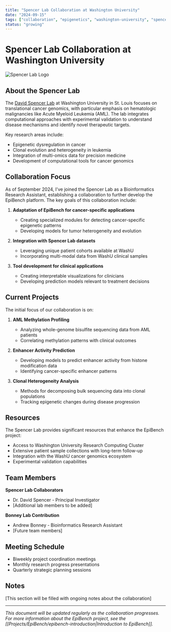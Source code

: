 ```yaml
---
title: "Spencer Lab Collaboration at Washington University"
date: "2024-09-15"
tags: ["collaboration", "epigenetics", "washington-university", "spencer-lab"]
status: "growing"
---
```


# Spencer Lab Collaboration at Washington University

![Spencer Lab Logo](https://via.placeholder.com/800x400?text=Spencer+Lab+Logo)

## About the Spencer Lab

The [David Spencer Lab](https://www.davidspencerlab.org/lab/) at Washington University in St. Louis focuses on translational cancer genomics, with particular emphasis on hematologic malignancies like Acute Myeloid Leukemia (AML). The lab integrates computational approaches with experimental validation to understand disease mechanisms and identify novel therapeutic targets.

Key research areas include:
- Epigenetic dysregulation in cancer
- Clonal evolution and heterogeneity in leukemia
- Integration of multi-omics data for precision medicine
- Development of computational tools for cancer genomics

## Collaboration Focus

As of September 2024, I've joined the Spencer Lab as a Bioinformatics Research Assistant, establishing a collaboration to further develop the EpiBench platform. The key goals of this collaboration include:

1. **Adaptation of EpiBench for cancer-specific applications**
   - Creating specialized modules for detecting cancer-specific epigenetic patterns
   - Developing models for tumor heterogeneity and evolution

2. **Integration with Spencer Lab datasets**
   - Leveraging unique patient cohorts available at WashU
   - Incorporating multi-modal data from WashU clinical samples

3. **Tool development for clinical applications**
   - Creating interpretable visualizations for clinicians
   - Developing prediction models relevant to treatment decisions

## Current Projects

The initial focus of our collaboration is on:

1. **AML Methylation Profiling**
   - Analyzing whole-genome bisulfite sequencing data from AML patients
   - Correlating methylation patterns with clinical outcomes

2. **Enhancer Activity Prediction**
   - Developing models to predict enhancer activity from histone modification data
   - Identifying cancer-specific enhancer patterns

3. **Clonal Heterogeneity Analysis**
   - Methods for decomposing bulk sequencing data into clonal populations
   - Tracking epigenetic changes during disease progression

## Resources

The Spencer Lab provides significant resources that enhance the EpiBench project:

- Access to Washington University Research Computing Cluster
- Extensive patient sample collections with long-term follow-up
- Integration with the WashU cancer genomics ecosystem
- Experimental validation capabilities

## Team Members

**Spencer Lab Collaborators**
- Dr. David Spencer - Principal Investigator
- [Additional lab members to be added]

**Bonney Lab Contribution**
- Andrew Bonney - Bioinformatics Research Assistant
- [Future team members]

## Meeting Schedule

- Biweekly project coordination meetings
- Monthly research progress presentations
- Quarterly strategic planning sessions

## Notes

[This section will be filled with ongoing notes about the collaboration]

---

*This document will be updated regularly as the collaboration progresses. For more information about the EpiBench project, see the [[Projects/EpiBench/epibench-introduction|Introduction to EpiBench]].* 